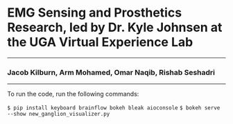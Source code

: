 # EMG Sensing and Prosthetics Research, led by Dr. Kyle Johnsen at the UGA Virtual Experience Lab
-----------------------------------------------------------
### Jacob Kilburn, Arm Mohamed, Omar Naqib, Rishab Seshadri
___________________________________________________________

To run the code, run the following commands:

`$ pip install keyboard brainflow bokeh bleak aioconsole`
`$ bokeh serve --show new_ganglion_visualizer.py`

